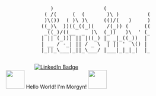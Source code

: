 <pre>
                            )                (              *                            
                          ( /(     (  (       )\ )         (  `                           
                          )\())  ( )\ )\     (()/(   )     )\))(      (   (  ( (          
                         ((_)\  ))((_((_)(    /(_)) (     ((_)()\  (  )(  )\))()\ )  (    
                          _((_)/((__  _  )\  (_))   )\  ' (_()((_) )\(()\((_))(()/(  )\ ) 
                         | || (_))| || |((_) |_ _|_((_))  |  \/  |((_)((_)(()(_)(_))_(_/( 
                         | __ / -_| || / _ \  | || '  \() | |\/| / _ | '_/ _` | || | ' \))
                         |_||_\___|_||_\___/ |___|_|_|_|  |_|  |_\___|_| \__, |\_, |_||_| 
                                                                         |___/ |__/       
</pre>

<div id="badges" align="center">
  <a href="https://www.linkedin.com/in/morgyn-peay-567560271/">
  <img src="https://img.shields.io/badge/LinkedIn-blue?logo=linkedin&logoColor=white&style=flat" alt="LinkedIn Badge"/>
  </a>
</div>

<div align="center" text-size=25>
  <img
src="https://media3.giphy.com/media/v1.Y2lkPTc5MGI3NjExaGNpemFlejUwZGR4djJycnU5MXcwM2Ztb2dmNm1wMWo0ZDZsOGU5aiZlcD12MV9pbnRlcm5hbF9naWZfYnlfaWQmY3Q9cw/gggOsc0HFC1DcTHKLO/giphy.webp" width="50px" height="50px"/>
  Hello World! I'm Morgyn!
  <img src="https://media3.giphy.com/media/v1.Y2lkPTc5MGI3NjExaGNpemFlejUwZGR4djJycnU5MXcwM2Ztb2dmNm1wMWo0ZDZsOGU5aiZlcD12MV9pbnRlcm5hbF9naWZfYnlfaWQmY3Q9cw/gggOsc0HFC1DcTHKLO/giphy.webp" width="50px" height="50px"/>
<div/>
